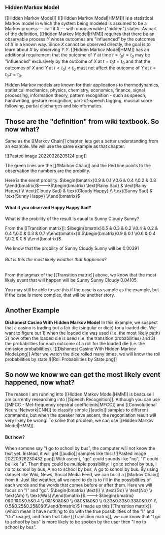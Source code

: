 ### Hidden Markov Model
[[Hidden Markov Model]] ([[Hidden Markov Model|HMM]]) is a statistical Markov model in which the system being modeled is assumed to be a Markov process — call it ${\displaystyle X}$ — with unobservable ("hidden") states. As part of the definition, [[Hidden Markov Model|HMM]] requires that there be an observable process ${\displaystyle Y}$ whose outcomes are "influenced" by the outcomes of ${\displaystyle X}$ in a known way. Since ${\displaystyle X}$ cannot be observed directly, the goal is to learn about ${\displaystyle X}$ by observing ${\displaystyle Y.}$${\displaystyle Y.}$ [[Hidden Markov Model|HMM]] has an additional requirement that the outcome of ${\displaystyle Y}$ at time ${\displaystyle t=t_{0}}$${\displaystyle t=t_{0}}$ may be "influenced" exclusively by the outcome of ${\displaystyle X}$ at ${\displaystyle t=t_{0}}$${\displaystyle t=t_{0}}$ and that the outcomes of ${\displaystyle X}$ and ${\displaystyle Y}$ at ${\displaystyle t<t_{0}}$${\displaystyle t<t_{0}}$ must not affect the outcome of ${\displaystyle Y}$ at ${\displaystyle t=t_{0}.}$${\displaystyle t=t_{0}.}$

Hidden Markov models are known for their applications to thermodynamics, statistical mechanics, physics, chemistry, economics, finance, signal processing, information theory, pattern recognition - such as speech, handwriting, gesture recognition, part-of-speech tagging, musical score following, partial discharges and bioinformatics.

## Those are the "definition" from wiki textbook.  So now what?
Same as the [[Markov Chain]] chapter, lets get a better understanding from an example.  We will use the same example as that chapter.

![[Pasted image 20220328205124.png]]

The green lines are the [[#Markov Chain]] and the Red line points to the observation the numbers are the probility.

Here is the event probility:
$\begin{bmatrix}0.9 & 0.1 \\0.6 & 0.4 \\0.2 & 0.8 \\\end{bmatrix}$--->$\begin{bmatrix} \text{Rainy Sad} & \text{Rainy Happy} \\ \text{Cloudy Sad} & \text{Cloudy Happy} \\ \text{Sunny Sad} & \text{Sunny Happy} \\\end{bmatrix}$

#### What if you observed Happy Happy Sad?
What is the probility of the result is eaual to Sunny Cloudy Sunny?

From the [[Transition matrix]]:
$\begin{bmatrix}0.5 & 0.3 & 0.2 \\0.4 & 0.2 & 0.4 \\0.0 & 0.3 & 0.7 \\\end{bmatrix}$ $\begin{bmatrix}0.9 & 0.1 \\0.6 & 0.4 \\0.2 & 0.8 \\\end{bmatrix}$

We know that the probility of Sunny Cloudy Sunny will be 0.00391

###### But is this the most likely weather that happened?
From the argmax of the [[Transition matrix]] above, we know that the most likely event that will happen will be Sunny Sunny Cloudy 0.04105

You may still be able to see this if the case is as sample as the example, but if the case is more complex, that will be another story.

## Another Example
**Dishonest Casino With Hidden Markov Model** 
In this example, we suspect that a casino is trading out a fair die (singular or dice) for a loaded die. We want to figure out 1) when the loaded die was used (i.e. the most likely path) 2) how often the loaded die is used (i.e. the transition probabilities) and 3) the probabilities for each outcome of a roll for the loaded die (i.e. the emission probabilities).
![[Dishonest Casino With Hidden Markov Model.png]]
After we watch the dice rolled many times, we will know the roll probabilities by state 
![[Roll Probabilities by State.png]]

## So now we know we can get the most likely event happened, now what?
The reason I am running into [[Hidden Markov Model|HMM]] is beacuse I am currently researching into [[Speech Recognition]].  Although you can use [[MFCC - Mel-frequency cepstral coefficients|MFCC]] and [[Convolutional Neural Network|CNN]] to classify simple [[audio]] samples to different commands, but when the speaker have ascent, the regconiation result will very likely be wrong.  To solve that problem, we can use [[Hidden Markov Model|HMM]].

#### But how?
When somone say "I go to school by bus", the computer will not know the text yet.  Instead, it will get [[audio]] samples like this:
![[Pasted image 20220328230432.png]]
With ascent, "go" could sounds like "no", "I" could be like "a".  Then there could be multiple possibility:
I go to school by bus,
I no to school by bus, 
A no to school by bus,
A go to school by bus.
By using dataset like Wiki, News, Social Media Feed, we can build a [[Markov Chain]] from it.
Just like weather, all we need to do is to fill in the possibilities of each words and the words that comes before or after them.  Here we will focus on "I" and "go".
$\begin{bmatrix} \text{I} \\ \text{Go} \\ \text{No} \\ \text{Am} \\ \text{Was}\\\end{bmatrix}$ ---> $\begin{bmatrix} 0&0.1&0&0.5&0.4 \\ 0&1&0&0&0 \\ 0&0&1&0&0 \\ 0.33&0.33&0.33&0&0.01 \\ 0.5&0.25&0.25&0&0\\\end{bmatrix}$ 
I made up this [[Transition matrix]] (which mean it have nothing to do with the true possibilities of the "I" and "Go" usage), and from that fake [[Transition matrix]], we can know that "I go to school by bus" is more likely to be spoken by the user then "I no to school by bus".
